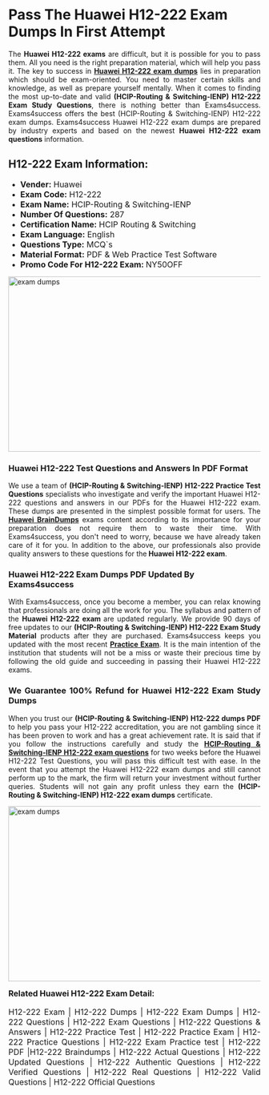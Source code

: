 <h1><strong><strong>Pass The Huawei H12-222 Exam Dumps In First Attempt</strong></strong></h1> <p style="text-align:justify">The <strong>Huawei H12-222 exams</strong> are difficult, but it is possible for you to pass them. All you need is the right preparation material, which will help you pass it. The key to success in <a href="https://www.exams4success.com/huawei/h12-222-pdf-exam-dumps"><strong>Huawei H12-222 exam dumps</strong></a> lies in preparation which should be exam-oriented. You need to master certain skills and knowledge, as well as prepare yourself mentally. When it comes to finding the most up-to-date and valid <strong>(HCIP-Routing & Switching-IENP) H12-222 Exam Study Questions</strong>, there is nothing better than Exams4success. Exams4success offers the best (HCIP-Routing & Switching-IENP) H12-222 exam dumps. Exams4success Huawei H12-222 exam dumps are prepared by industry experts and based on the newest <strong>Huawei H12-222 exam questions</strong> information.</p> <h2><strong><strong>H12-222 Exam Information:</strong></strong></h2> <ul> <li><span style="font-size:16px"><strong>Vender:</strong> Huawei</span></li> <li><span style="font-size:16px"><strong>Exam Code:</strong> H12-222</span></li> <li><span style="font-size:16px"><strong>Exam Name:</strong> HCIP-Routing & Switching-IENP</span></li> <li><span style="font-size:16px"><strong>Number Of Questions:</strong> 287</span></li> <li><span style="font-size:16px"><strong>Certification Name:</strong> HCIP Routing & Switching</span></li> <li><span style="font-size:16px"><strong>Exam Language:</strong> English</span></li> <li><span style="font-size:16px"><strong>Questions Type:</strong> MCQ`s</span></li> <li><span style="font-size:16px"><strong>Material Format:</strong> PDF & Web Practice Test Software</span></li> <li><span style="font-size:16px"><strong>Promo Code For H12-222 Exam: </strong>NY50OFF</span></li> </ul> <p><a href="https://www.exams4success.com/huawei/h12-222-pdf-exam-dumps" rel="no-follow"><img alt="exam dumps" src="https://www.certcollections.com/uploads/content/infrist1.png" style="height:350px; width:750px" /></a></p> <h3><strong>Huawei H12-222 Test Questions and Answers In PDF Format</strong></h3> <p style="text-align:justify">We use a team of <strong>(HCIP-Routing & Switching-IENP) H12-222 Practice Test Questions</strong> specialists who investigate and verify the important Huawei H12-222 questions and answers in our PDFs for the Huawei H12-222 exam. These dumps are presented in the simplest possible format for users. The <a href="https://www.exams4success.com/huawei-exam-dumps"><strong>Huawei BrainDumps</strong></a> exams content according to its importance for your preparation does not require them to waste their time. With Exams4success, you don't need to worry, because we have already taken care of it for you. In addition to the above, our professionals also provide quality answers to these questions for the<strong> Huawei H12-222 exam</strong>.</p> <h3><strong> Huawei H12-222 Exam Dumps PDF Updated By Exams4success</strong></h3> <p style="text-align:justify">With Exams4success, once you become a member, you can relax knowing that professionals are doing all the work for you. The syllabus and pattern of the <strong>Huawei H12-222 exam </strong>are updated regularly. We provide 90 days of free updates to our <strong>(HCIP-Routing & Switching-IENP) H12-222 Exam Study Material</strong> products after they are purchased. Exams4success keeps you updated with the most recent <a href="https://www.exams4success.com/"><strong>Practice Exam</strong></a>. It is the main intention of the institution that students will not be a miss or waste their precious time by following the old guide and succeeding in passing their Huawei H12-222 exams.</p> <h3 style="text-align:justify"><strong>We Guarantee 100% Refund for Huawei H12-222 Exam Study Dumps</strong></h3> <p style="text-align:justify">When you trust our <strong>(HCIP-Routing & Switching-IENP) H12-222 dumps PDF</strong> to help you pass your H12-222 accreditation, you are not gambling since it has been proven to work and has a great achievement rate. It is said that if you follow the instructions carefully and study the <a href="https://www.exams4success.com/huawei/h12-222-pdf-exam-dumps"><strong>HCIP-Routing & Switching-IENP H12-222 exam questions</strong></a> for two weeks before the Huawei H12-222 Test Questions, you will pass this difficult test with ease. In the event that you attempt the Huawei H12-222 exam dumps and still cannot perform up to the mark, the firm will return your investment without further queries. Students will not gain any profit unless they earn the <strong>(HCIP-Routing & Switching-IENP) H12-222 exam dumps</strong> certificate.</p> <p style="text-align:justify"><a href="https://www.exams4success.com/huawei/h12-222-pdf-exam-dumps" rel="no-follow"><img alt="exam dumps" src="https://www.certcollections.com/uploads/content/free_demo1.png" style="height:350px; width:750px" /></a></p> <p style="text-align:justify"><span style="font-size:16px"><strong>Related Huawei H12-222 Exam Detail:</strong></span><br /> <br /> <span style="font-size:16px">H12-222 Exam | H12-222 Dumps | H12-222 Exam Dumps | H12-222 Questions | H12-222 Exam Questions | H12-222 Questions & Answers | H12-222 Practice Test | H12-222 Practice Exam | H12-222 Practice Questions | H12-222 Exam Practice test | H12-222 PDF |H12-222 Braindumps | H12-222 Actual Questions | H12-222 Updated Questions | H12-222 Authentic Questions | H12-222 Verified Questions | H12-222 Real Questions | H12-222 Valid Questions | H12-222 Official Questions</span></p>
